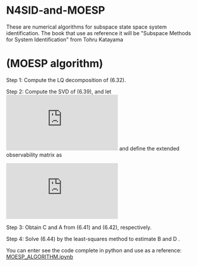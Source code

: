 # N4SID-and-MOESP
These are numerical algorithms for subspace state space system identification. The book that use as reference it will be "Subspace Methods  for System Identification" from Tohru Katayama

# (MOESP algorithm)
Step 1: Compute the LQ decomposition of (6.32).

Step 2: Compute the SVD of (6.39), and let ![](https://latex.codecogs.com/gif.latex?n%20%3A%3D%20dim%20%5CSigma_%7B1%7D) and define the extended observability matrix as

   ![](https://latex.codecogs.com/gif.latex?%5Cmathcal%20O_%7Bk%7D%3D%20U_%7Bk%7D%5CSigma_%7B1%7D%5E%7B1/2%7D)

Step 3: Obtain C and A from (6.41) and (6.42), respectively.

Step 4: Solve (6.44) by the least-squares method to estimate B and D .


You can enter see the code complete in python and use as a reference:
[MOESP_ALGORITHM.ipynb](https://github.com/Jean-Pierre-LV/N4SID-and-MOESP/blob/master/MOESP_ALGORITHM.ipynb)

